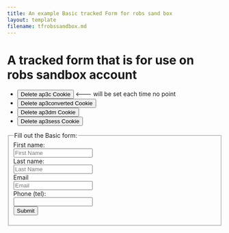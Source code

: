 ```yaml
---
title: An example Basic tracked Form for robs sand box
layout: template
filename: tfrobssandbox.md
--- 
```

<!-- Ortto robsandbox capture code -->
<script>
    window.ap3c = window.ap3c || {};
    var ap3c = window.ap3c;
    ap3c.cmd = ap3c.cmd || [];
    ap3c.cmd.push(function() {
        ap3c.init('YhgEsfo4U3AQ0Cj0cm9ic2FuZGJveA', 'https://capture-api-master.stgautopilotapp.com/');
        ap3c.track({v: 0});
    });
    var s, t; s = document.createElement('script'); s.type = 'text/javascript'; s.src = "https://static.ap3stg.com/capture/master/capture.js";
    t = document.getElementsByTagName('script')[0]; t.parentNode.insertBefore(s, t);
</script>


<script>
let delete_cookie = function(name) {
    document.cookie = name +'=; Path=/; Expires=Thu, 01 Jan 1970 00:00:01 GMT;';
	console.log("Deleted ", name, "cookie");
};
</script>

# A tracked form that is for use on robs sandbox account

* <button onclick="delete_cookie('ap3c')">Delete ap3c Cookie</button> <--- will be set each time no point
* <button onclick="delete_cookie('ap3converted')">Delete ap3converted Cookie</button>
* <button onclick="delete_cookie('ap3dm')">Delete ap3dm Cookie</button>
* <button onclick="delete_cookie('ap3sess')">Delete ap3sess Cookie</button>




<fieldset>
    <legend>Fill out the Basic form:</legend>
<form id="basictrackedformrsb" action="">
  <label for="fnamersb">First name:</label><br>
  <input type="text" id="fnamersb" name="fname" placeholder="First Name"/><br>
  <label for="lname">Last name:</label><br>
  <input type="text" id="lname" name="lname" placeholder="Last Name"/><br>
  <label for="email">Email</label><br>
  <input type="email" id="email" name="email" placeholder="Email"/><br>
  <label for="phone">Phone (tel):</label><br>
  <input type="tel" id="phone" name="phone"/><br>
   <input id="submitrsb" type="submit" value="Submit"/>
</form> 

</fieldset>


